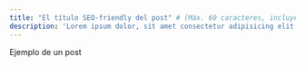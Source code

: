 ```yaml
---
title: "El título SEO-friendly del post" # (Máx. 60 caracteres, incluye una palabra clave)
description: 'Lorem ipsum dolor, sit amet consectetur adipisicing elit. Enim id similique tenetur eius quam vero vitae beatae nostrum repellat nisi eum animi aliquid iusto suscipit fugiat fuga, officiis rem velit.'
---
```


Ejemplo de un post
